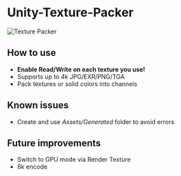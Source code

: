 # Unity-Texture-Packer
![Texture Packer](https://i.imgur.com/c9FgIr9.png)
## How to use
- **Enable Read/Write on each texture you use!**
- Supports up to 4k JPG/EXR/PNG/TGA
- Pack textures or solid colors into channels
## Known issues
- Create and use *Assets/Generated* folder to avoid errors
## Future improvements
- Switch to GPU mode via Render Texture
- 8k encode
